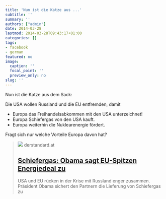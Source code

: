 ```yaml
---
title: 'Nun ist die Katze aus ...'
subtitle: ''
summary: ''
authors: ["admin"]
date: 2014-03-28
lastmod: 2014-03-28T09:43:17+01:00
categories: []
tags:
- facebook
- german
featured: no
image:
  caption: ''
  focal_point: ''
  preview_only: no
slug: ''
---
```

Nun ist die Katze aus dem Sack:

Die USA wollen Russland und die EU entfremden, damit
- Europa das Freihandelsabkommen mit den USA unterzeichnet!
- Europa Schiefergas von den USA kauft.
- Europa weiterhin die Nuklearenergie fördert.

Fragt sich nur welche Vorteile Europa davon hat?
> [![](https://at.staticfiles.at/img/meta/meta_image_1200x630-4d0796cf00.png)](http://derstandard.at/1395363329295/Schiefergas-Obama-sagt-EU-Spitzen-Energiedeal-zu)
> derstandard.at
> ## [Schiefergas: Obama sagt EU-Spitzen Energiedeal zu](http://derstandard.at/1395363329295/Schiefergas-Obama-sagt-EU-Spitzen-Energiedeal-zu)
>
>USA und EU rücken in der Krise mit Russland enger zusammen. Präsident Obama sichert den Partnern die Lieferung von Schiefergas zu


